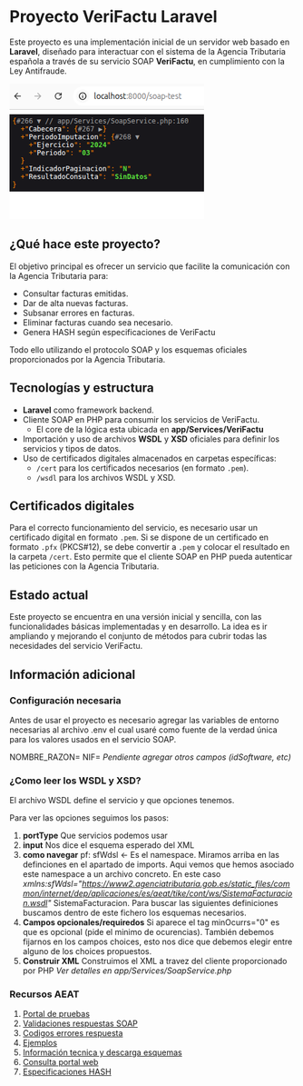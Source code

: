 # Proyecto VeriFactu Laravel

Este proyecto es una implementación inicial de un servidor web basado en **Laravel**, diseñado para interactuar con el sistema de la Agencia Tributaria española a través de su servicio SOAP **VeriFactu**, en cumplimiento con la Ley Antifraude.

![example](/github.png)

## ¿Qué hace este proyecto?

El objetivo principal es ofrecer un servicio que facilite la comunicación con la Agencia Tributaria para:

- Consultar facturas emitidas.
- Dar de alta nuevas facturas.
- Subsanar errores en facturas.
- Eliminar facturas cuando sea necesario.
- Genera HASH según especificaciones de VeriFactu

Todo ello utilizando el protocolo SOAP y los esquemas oficiales proporcionados por la Agencia Tributaria.

## Tecnologías y estructura

- **Laravel** como framework backend.
- Cliente SOAP en PHP para consumir los servicios de VeriFactu.
  - El core de la lógica esta ubicada en **app/Services/VeriFactu**
- Importación y uso de archivos **WSDL** y **XSD** oficiales para definir los servicios y tipos de datos.
- Uso de certificados digitales almacenados en carpetas específicas:
  - `/cert` para los certificados necesarios (en formato `.pem`).
  - `/wsdl` para los archivos WSDL y XSD.


## Certificados digitales

Para el correcto funcionamiento del servicio, es necesario usar un certificado digital en formato `.pem`. Si se dispone de un certificado en formato `.pfx` (PKCS#12), se debe convertir a `.pem` y colocar el resultado en la carpeta `/cert`. Esto permite que el cliente SOAP en PHP pueda autenticar las peticiones con la Agencia Tributaria.

## Estado actual

Este proyecto se encuentra en una versión inicial y sencilla, con las funcionalidades básicas implementadas y en desarrollo. La idea es ir ampliando y mejorando el conjunto de métodos para cubrir todas las necesidades del servicio VeriFactu.

## Información adicional

### Configuración necesaria
Antes de usar el proyecto es necesario agregar las variables de entorno necesarias al archivo .env el cual usaré como fuente de la verdad única para los valores usados en el servicio SOAP.

NOMBRE_RAZON=
NIF=
*Pendiente agregar otros campos (idSoftware, etc)*


### ¿Como leer los WSDL y XSD?
El archivo WSDL define el servicio y que opciones tenemos.

Para ver las opciones seguimos los pasos:
1. **portType** Que servicios podemos usar
2. **input** Nos dice el esquema esperado del XML
3. **como navegar** pf: sfWdsl <- Es el namespace. Miramos arriba en las definciones en el apartado de imports. Aqui vemos que hemos asociado este namespace a un archivo concreto. En este caso *xmlns:sfWdsl="https://www2.agenciatributaria.gob.es/static_files/common/internet/dep/aplicaciones/es/aeat/tike/cont/ws/SistemaFacturacion.wsdl"* SistemaFacturacion. Para buscar las siguientes definiciones buscamos dentro de este fichero los esquemas necesarios.
4. **Campos opcionales/requiredos** Si aparece el tag minOcurrs="0" es que es opcional (pide el minimo de ocurencias). También debemos fijarnos en los campos choices, esto nos dice que debemos elegir entre alguno de los choices propuestos.
5. **Construir XML** Construimos el XML a travez del cliente proporcionado por PHP *Ver detalles en app/Services/SoapService.php*



### Recursos AEAT
1. [Portal de pruebas](https://preportal.aeat.es/)
2. [Validaciones respuestas SOAP](https://www.agenciatributaria.es/static_files/AEAT_Desarrolladores/EEDD/IVA/VERI-FACTU/Validaciones_Errores_Veri-Factu.pdf)
3. [Codigos errores respuesta](https://prewww2.aeat.es/static_files/common/internet/dep/aplicaciones/es/aeat/tikeV1.0/cont/ws/errores.properties)
4. [Ejemplos](https://sede.agenciatributaria.gob.es/static_files/AEAT_Desarrolladores/EEDD/IVA/VERI-FACTU/Veri-Factu_Descripcion_SWeb.pdf)
5. [Información tecnica y descarga esquemas](https://sede.agenciatributaria.gob.es/Sede/iva/sistemas-informaticos-facturacion-verifactu/informacion-tecnica.html)
6. [Consulta portal web](https://sede.agenciatributaria.gob.es/static_files/common/html/selector_acceso/SelectorAccesos.html?rep=S&ref=%2Fwlpl%2FTIKE-CONT%2FSvTikeEmitidasQuery&aut=CP)
7. [Especificaciones HASH](https://www.agenciatributaria.es/static_files/AEAT_Desarrolladores/EEDD/IVA/VERI-FACTU/Veri-Factu_especificaciones_huella_hash_registros.pdf)